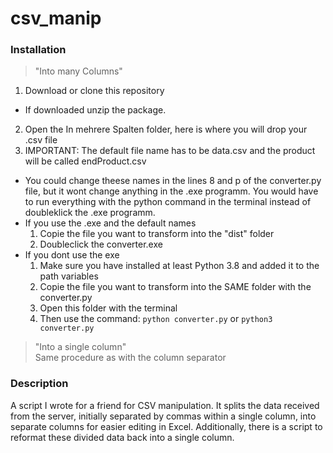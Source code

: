 # csv_manip
### Installation 
> "Into many Columns"
1. Download or clone this repository
  * If downloaded unzip the package.
2. Open the In mehrere Spalten folder, here is where you will drop your .csv file
3. IMPORTANT: The default file name has to be data.csv and the product will be called endProduct.csv
  * You could change theese names in the lines 8 and p of the converter.py file, but it wont change anything in the .exe programm. You would have to run everything with the python command in the terminal instead of doubleklick the .exe programm.
* If you use the .exe and the default names
  1. Copie the file you want to transform into the "dist" folder
  2. Doubleclick the converter.exe
* If you dont use the exe
  1. Make sure you have installed at least Python 3.8 and added it to the path variables
  2. Copie the file you want to transform into the SAME folder with the converter.py
  3. Open this folder with the terminal
  4. Then use the command: `python converter.py` or `python3 converter.py`

> "Into a single column" <br>
Same procedure as with the column separator




### Description
A script I wrote for a friend for CSV manipulation. It splits the data received from the server, initially separated by commas within a single column, into separate columns for easier editing in Excel. Additionally, there is a script to reformat these divided data back into a single column.

